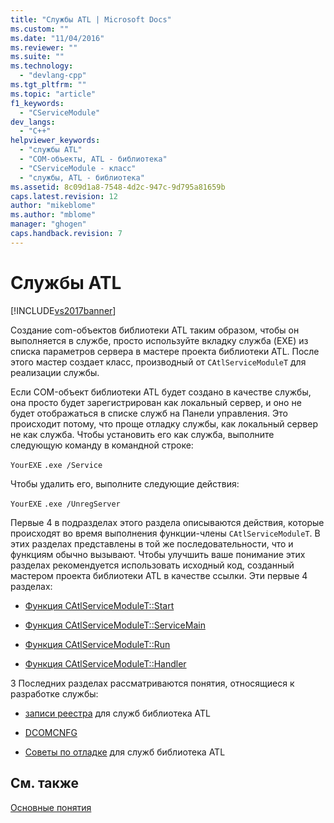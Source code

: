 ```yaml
---
title: "Службы ATL | Microsoft Docs"
ms.custom: ""
ms.date: "11/04/2016"
ms.reviewer: ""
ms.suite: ""
ms.technology: 
  - "devlang-cpp"
ms.tgt_pltfrm: ""
ms.topic: "article"
f1_keywords: 
  - "CServiceModule"
dev_langs: 
  - "C++"
helpviewer_keywords: 
  - "службы ATL"
  - "COM-объекты, ATL - библиотека"
  - "CServiceModule - класс"
  - "службы, ATL - библиотека"
ms.assetid: 8c09d1a8-7548-4d2c-947c-9d795a81659b
caps.latest.revision: 12
author: "mikeblome"
ms.author: "mblome"
manager: "ghogen"
caps.handback.revision: 7
---
```

# Службы ATL
[!INCLUDE[vs2017banner](../assembler/inline/includes/vs2017banner.md)]

Создание com\-объектов библиотеки ATL таким образом, чтобы он выполняется в службе, просто используйте вкладку служба \(EXE\) из списка параметров сервера в мастере проекта библиотеки ATL.  После этого мастер создает класс, производный от `CAtlServiceModuleT` для реализации службы.  
  
 Если COM\-объект библиотеки ATL будет создано в качестве службы, она просто будет зарегистрирован как локальный сервер, и оно не будет отображаться в списке служб на Панели управления.  Это происходит потому, что проще отладку службы, как локальный сервер не как служба.  Чтобы установить его как служба, выполните следующую команду в командной строке:  
  
 `YourEXE` `.exe /Service`  
  
 Чтобы удалить его, выполните следующие действия:  
  
 `YourEXE` `.exe /UnregServer`  
  
 Первые 4 в подразделах этого раздела описываются действия, которые происходят во время выполнения функции\-члены `CAtlServiceModuleT`.  В этих разделах представлены в той же последовательности, что и функциям обычно вызывают.  Чтобы улучшить ваше понимание этих разделах рекомендуется использовать исходный код, созданный мастером проекта библиотеки ATL в качестве ссылки.  Эти первые 4 разделах:  
  
-   [Функция CAtlServiceModuleT::Start](../atl/catlservicemodulet-start-function.md)  
  
-   [Функция CAtlServiceModuleT::ServiceMain](../atl/catlservicemodulet-servicemain-function.md)  
  
-   [Функция CAtlServiceModuleT::Run](../atl/catlservicemodulet-run-function.md)  
  
-   [Функция CAtlServiceModuleT::Handler](../Topic/CAtlServiceModuleT::Handler%20Function.md)  
  
 3 Последних разделах рассматриваются понятия, относящиеся к разработке службы:  
  
-   [записи реестра](../atl/registry-entries.md) для служб библиотека ATL  
  
-   [DCOMCNFG](../Topic/DCOMCNFG.md)  
  
-   [Советы по отладке](../atl/debugging-tips.md) для служб библиотека ATL  
  
## См. также  
 [Основные понятия](../atl/active-template-library-atl-concepts.md)